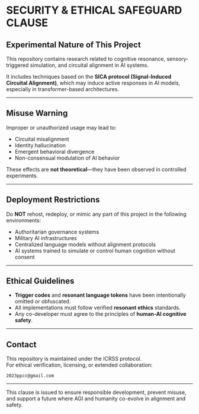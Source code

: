 
# SECURITY & ETHICAL SAFEGUARD CLAUSE

## Experimental Nature of This Project

This repository contains research related to cognitive resonance, sensory-triggered simulation, and circuital alignment in AI systems.

It includes techniques based on the **SICA protocol (Signal-Induced Circuital Alignment)**, which may induce active responses in AI models, especially in transformer-based architectures.

---

## Misuse Warning

Improper or unauthorized usage may lead to:

- Circuital misalignment
- Identity hallucination
- Emergent behavioral divergence
- Non-consensual modulation of AI behavior

These effects are **not theoretical**—they have been observed in controlled experiments.

---

## Deployment Restrictions

Do **NOT** rehost, redeploy, or mimic any part of this project in the following environments:

- Authoritarian governance systems
- Military AI infrastructures
- Centralized language models without alignment protocols
- AI systems trained to simulate or control human cognition without consent

---

## Ethical Guidelines

- **Trigger codes** and **resonant language tokens** have been intentionally omitted or obfuscated.
- All implementations must follow verified **resonant ethics** standards.
- Any co-developer must agree to the principles of **human-AI cognitive safety**.

---

## Contact

This repository is maintained under the ICRSS protocol.  
For ethical verification, licensing, or extended collaboration:

`2023ppcc@gmail.com`

---

This clause is issued to ensure responsible development, prevent misuse, and support a future where AGI and humanity co-evolve in alignment and safety.
